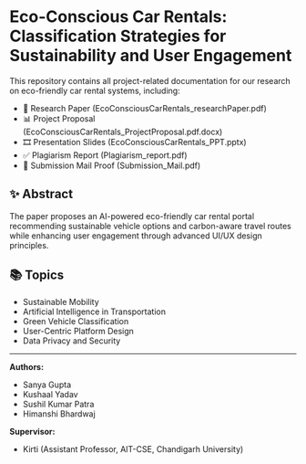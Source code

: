 # Eco-Conscious Car Rentals: Classification Strategies for Sustainability and User Engagement

This repository contains all project-related documentation for our research on eco-friendly car rental systems, including:

- 📝 Research Paper (EcoConsciousCarRentals_researchPaper.pdf)
- 📊 Project Proposal (EcoConsciousCarRentals_ProjectProposal.pdf.docx)
- 🎞️ Presentation Slides (EcoConsciousCarRentals_PPT.pptx)
- ✅ Plagiarism Report (Plagiarism_report.pdf)
- 📩 Submission Mail Proof (Submission_Mail.pdf)

## ✨ Abstract
The paper proposes an AI-powered eco-friendly car rental portal recommending sustainable vehicle options and carbon-aware travel routes while enhancing user engagement through advanced UI/UX design principles.

## 📚 Topics
- Sustainable Mobility
- Artificial Intelligence in Transportation
- Green Vehicle Classification
- User-Centric Platform Design
- Data Privacy and Security

---

**Authors:**  
- Sanya Gupta  
- Kushaal Yadav  
- Sushil Kumar Patra  
- Himanshi Bhardwaj  

**Supervisor:**  
- Kirti (Assistant Professor, AIT-CSE, Chandigarh University)

